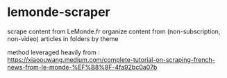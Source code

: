 # lemonde-scraper

scrape content from LeMonde.fr
organize content from (non-subscription, non-video) articles in folders by theme

method leveraged heavily from : https://xiaoouwang.medium.com/complete-tutorial-on-scraping-french-news-from-le-monde-%EF%B8%8F-4fa92bc0a07b

